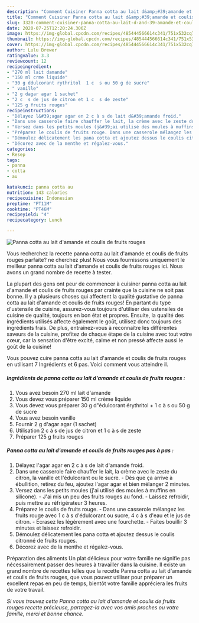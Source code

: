 ```yaml
---
description: "Comment Cuisiner Panna cotta au lait d&amp;#39;amande et coulis de fruits rouges"
title: "Comment Cuisiner Panna cotta au lait d&amp;#39;amande et coulis de fruits rouges"
slug: 3320-comment-cuisiner-panna-cotta-au-lait-d-and-39-amande-et-coulis-de-fruits-rouges
date: 2020-07-25T12:20:24.306Z
image: https://img-global.cpcdn.com/recipes/485444566614c341/751x532cq70/panna-cotta-au-lait-damande-et-coulis-de-fruits-rouges-photo-principale-de-la-recette.jpg
thumbnail: https://img-global.cpcdn.com/recipes/485444566614c341/751x532cq70/panna-cotta-au-lait-damande-et-coulis-de-fruits-rouges-photo-principale-de-la-recette.jpg
cover: https://img-global.cpcdn.com/recipes/485444566614c341/751x532cq70/panna-cotta-au-lait-damande-et-coulis-de-fruits-rouges-photo-principale-de-la-recette.jpg
author: Lulu Brewer
ratingvalue: 3.3
reviewcount: 12
recipeingredient:
- "270 ml lait damande"
- "150 ml crme liquide"
- "30 g ddulcorant rythritol  1 c  s ou 50 g de sucre"
- " vanille"
- "2 g dagar agar 1 sachet"
- "2 c  s de jus de citron et 1 c  s de zeste"
- "125 g fruits rouges"
recipeinstructions:
- "Délayez l&#39;agar agar en 2 c à s de lait d&#39;amande froid."
- "Dans une casserole faire chauffer le lait, la crème avec le zeste du citron, la vanille et l&#39;édulcorant ou le sucre. Dès que ça arrive à ébullition, retirez du feu, ajoutez l&#39;agar agar et bien mélanger 2 minutes."
- "Versez dans les petits moules (j&#39;ai utilisé des moules à muffins en silicone). J&#39;ai mis un peu des fruits rouges au fond. Laissez refroidir, puis mettre au réfrigérateur 3 heures."
- "Préparez le coulis de fruits rouge. Dans une casserole mélangez les fruits rouge avec 1 c à s d&#39;édulcorant ou sucre, 4 c à s d&#39;eau et le jus de citron. Écrasez les légèrement avec une fourchette. Faites bouillir 3 minutes et laissez refroidir."
- "Démoulez délicatement les pana cotta et ajoutez dessus le coulis citronné de fruits rouges."
- "Décorez avec de la menthe et régalez-vous."
categories:
- Resep
tags:
- panna
- cotta
- au

katakunci: panna cotta au 
nutrition: 143 calories
recipecuisine: Indonesian
preptime: "PT11M"
cooktime: "PT46M"
recipeyield: "4"
recipecategory: Lunch

---
```



![Panna cotta au lait d&#39;amande et coulis de fruits rouges](https://img-global.cpcdn.com/recipes/485444566614c341/751x532cq70/panna-cotta-au-lait-damande-et-coulis-de-fruits-rouges-photo-principale-de-la-recette.jpg)

Vous recherchez la recette panna cotta au lait d&#39;amande et coulis de fruits rouges parfaite? ne cherchez plus! Nous vous fournissons uniquement le meilleur panna cotta au lait d&#39;amande et coulis de fruits rouges ici. Nous avons un grand nombre de recette à tester.

La plupart des gens ont peur de commencer à cuisiner panna cotta au lait d&#39;amande et coulis de fruits rouges par crainte que la cuisine ne soit pas bonne. Il y a plusieurs choses qui affectent la qualité gustative de panna cotta au lait d&#39;amande et coulis de fruits rouges! En partant du type d'ustensile de cuisine, assurez-vous toujours d'utiliser des ustensiles de cuisine de qualité, toujours en bon état et propres. Ensuite, la qualité des ingrédients utilisés affecte également le goût, utilisez donc toujours des ingrédients frais. De plus, entraînez-vous à reconnaître les différentes saveurs de la cuisine, profitez de chaque étape de la cuisine avec tout votre cœur, car la sensation d'être excité, calme et non pressé affecte aussi le goût de la cuisine!

<!--inarticleads1-->

Vous pouvez cuire panna cotta au lait d&#39;amande et coulis de fruits rouges en utilisant 7 Ingrédients et 6 pas. Voici comment vous atteindre il.

##### Ingrédients de panna cotta au lait d&#39;amande et coulis de fruits rouges :

1. Vous avez besoin 270 ml lait d&#39;amande
1. Vous devez vous préparer 150 ml crème liquide
1. Vous devez vous préparer 30 g d&#34;édulcorant érythritol + 1 c à s ou 50 g de sucre
1. Vous avez besoin  vanille
1. Fournir 2 g d&#39;agar agar (1 sachet)
1. Utilisation 2 c à s de jus de citron et 1 c à s de zeste
1. Préparer 125 g fruits rouges




<!--inarticleads2-->

##### Panna cotta au lait d&#39;amande et coulis de fruits rouges pas à pas :

1. Délayez l&#39;agar agar en 2 c à s de lait d&#39;amande froid.
1. Dans une casserole faire chauffer le lait, la crème avec le zeste du citron, la vanille et l&#39;édulcorant ou le sucre. - Dès que ça arrive à ébullition, retirez du feu, ajoutez l&#39;agar agar et bien mélanger 2 minutes.
1. Versez dans les petits moules (j&#39;ai utilisé des moules à muffins en silicone). - J&#39;ai mis un peu des fruits rouges au fond. - Laissez refroidir, puis mettre au réfrigérateur 3 heures.
1. Préparez le coulis de fruits rouge. - Dans une casserole mélangez les fruits rouge avec 1 c à s d&#39;édulcorant ou sucre, 4 c à s d&#39;eau et le jus de citron. - Écrasez les légèrement avec une fourchette. - Faites bouillir 3 minutes et laissez refroidir.
1. Démoulez délicatement les pana cotta et ajoutez dessus le coulis citronné de fruits rouges.
1. Décorez avec de la menthe et régalez-vous.




<!--inarticleads1-->

<p>
Préparation des aliments Un plat délicieux pour votre famille ne signifie pas nécessairement passer des heures à travailler dans la cuisine. Il existe un grand nombre de recettes telles que la recette Panna cotta au lait d&#39;amande et coulis de fruits rouges, que vous pouvez utiliser pour préparer un excellent repas en peu de temps, bientôt votre famille appréciera les fruits de votre travail.
</p>

<p>
<i>Si vous trouvez cette Panna cotta au lait d&#39;amande et coulis de fruits rouges recette précieuse, partagez-la avec vos amis proches ou votre famille, merci et bonne chance.</i>
</p>
